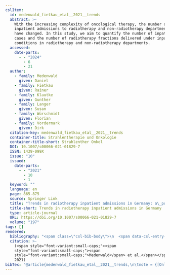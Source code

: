 ```yaml
---
cslItem:
  id: medenwald_fietkau_etal__2021__trends
  abstract: >-
    With the increasing complexity of oncological therapy, the number of
    inpatient admissions to radiotherapy and non-radiotherapy departments might
    have changed. In this study, we aim to quantify the number of inpatient
    cases and the number of radiotherapy fractions delivered under inpatient
    conditions in radiotherapy and non-radiotherapy departments.
  accessed:
    date-parts:
      - - "2024"
        - 6
        - 21
  author:
    - family: Medenwald
      given: Daniel
    - family: Fietkau
      given: Rainer
    - family: Klautke
      given: Gunther
    - family: Langer
      given: Susan
    - family: Würschmidt
      given: Florian
    - family: Vordermark
      given: Dirk
  citation-key: medenwald_fietkau_etal__2021__trends
  container-title: Strahlentherapie und Onkologie
  container-title-short: Strahlenther Onkol
  DOI: 10.1007/s00066-021-01829-7
  ISSN: 1439-099X
  issue: "10"
  issued:
    date-parts:
      - - "2021"
        - 10
        - 1
  keyword: ""
  language: en
  page: 865-875
  source: Springer Link
  title: "Trends in radiotherapy inpatient admissions in Germany: a\_population-based study over a\_10-year period"
  title-short: Trends in radiotherapy inpatient admissions in Germany
  type: article-journal
  URL: https://doi.org/10.1007/s00066-021-01829-7
  volume: "197"
tags: []
rendered:
  bibliography: "<span class=\"csl-bib-body\">\n  <span data-csl-entry-id=\"medenwald_fietkau_etal__2021__trends\" class=\"csl-entry\"><span class='author-bib'>Medenwald, Fietkau, R., Klautke, G., Langer, S., Würschmidt, F., &#38; Vordermark, D.</span>. <span class='date-bib'>(2021)</span>. <span class='title'><b>Trends in radiotherapy inpatient admissions in Germany: a\_population-based study over a\_10-year period</b></span>. <i>Strahlentherapie Und Onkologie</i>, <i>197</i>(10), 865–875. <span class='URL'><a href='https://doi.org/10.1007/s00066-021-01829-7'>LINK</a></span></span>\n</span>"
  citation: >-
    (<span style="font-variant:small-caps;"><span
    style="font-variant:small-caps;"><span
    style="font-variant:small-caps;">Medenwald</span> et al.</span></span>,
    2021)
bibTex: "@article{medenwald_fietkau_etal__2021__trends,\n\tnote = {[Online; accessed 2024-06-21]},\n\tauthor = {Medenwald, Daniel and Fietkau, Rainer and Klautke, Gunther and Langer, Susan and W{\\\" u}rschmidt, Florian and Vordermark, Dirk},\n\tjournal = {Strahlentherapie und Onkologie},\n\tdoi = {10.1007/s00066-021-01829-7},\n\tissn = {1439-099X},\n\tnumber = {10},\n\tyear = {2021},\n\tmonth = {oct 1},\n\tpages = {865--875},\n\ttitle = {Trends in radiotherapy inpatient admissions in {Germany}: a population-based study over a 10-year period},\n\turl = {https://doi.org/10.1007/s00066-021-01829-7},\n\thowpublished = {https://doi.org/10.1007/s00066-021-01829-7},\n\tvolume = {197},\n}\n\n"
---
```

